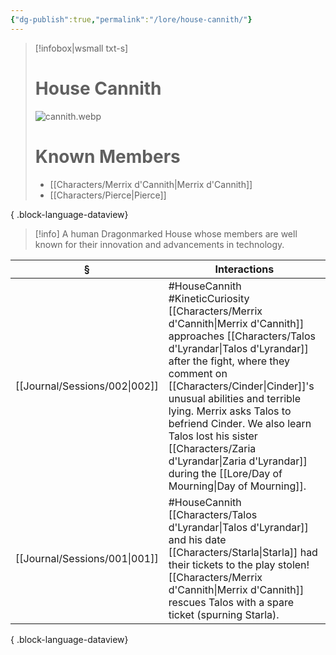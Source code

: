 ```yaml
---
{"dg-publish":true,"permalink":"/lore/house-cannith/"}
---
```


> [!infobox|wsmall txt-s]
> # House Cannith
> ![cannith.webp](/img/user/z_attachments/cannith.webp) 
> # Known Members
>  - [[Characters/Merrix d'Cannith\|Merrix d'Cannith]]
> - [[Characters/Pierce\|Pierce]]
> 
{ .block-language-dataview}

>[!info] A human Dragonmarked House whose members are well known for their innovation and advancements in technology.

| §                                | Interactions                                                                                                                                                                                                                                                                                                  |
| -------------------------------- | ------------------------------------------------------------------------------------------------------------------------------------------------------------------------------------------------------------------------------------------------------------------------------------------------------------- |
| [[Journal/Sessions/002\|002]] | #HouseCannith #KineticCuriosity [[Characters/Merrix d'Cannith\|Merrix d'Cannith]] approaches [[Characters/Talos d'Lyrandar\|Talos d'Lyrandar]] after the fight, where they comment on [[Characters/Cinder\|Cinder]]'s unusual abilities and terrible lying. Merrix asks Talos to befriend Cinder. We also learn Talos lost his sister [[Characters/Zaria d'Lyrandar\|Zaria d'Lyrandar]] during the [[Lore/Day of Mourning\|Day of Mourning]]. |
| [[Journal/Sessions/001\|001]] | #HouseCannith [[Characters/Talos d'Lyrandar\|Talos d'Lyrandar]] and his date [[Characters/Starla\|Starla]] had their tickets to the play stolen! [[Characters/Merrix d'Cannith\|Merrix d'Cannith]] rescues Talos with a spare ticket (spurning Starla).                                                                                                                                    |

{ .block-language-dataview}